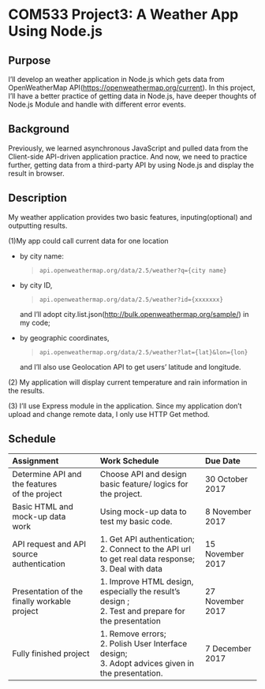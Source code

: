 # COM533 Project3: A Weather App Using Node.js
## Purpose
I’ll develop an weather application in Node.js which gets data from OpenWeatherMap API(https://openweathermap.org/current). In this project, I’ll have a better practice of getting data in Node.js, have deeper thoughts of Node.js Module and handle with different error events.
## Background
Previously, we learned asynchronous JavaScript and pulled data from the Client-side API-driven application practice. And now, we need to practice further, getting data from a third-party API by using Node.js and display the result in browser.
## Description
My weather application provides two basic features, inputing(optional) and outputting results.

(1)My app could call current data for one location
- by city name:
  > `api.openweathermap.org/data/2.5/weather?q={city name}`
- by city ID,
  > `api.openweathermap.org/data/2.5/weather?id={xxxxxxx}`
  
  and I’ll adopt city.list.json(http://bulk.openweathermap.org/sample/) in my code;
- by geographic coordinates,
  > `api.openweathermap.org/data/2.5/weather?lat={lat}&lon={lon}`
  
  and I’ll also use Geolocation API to get users’ latitude and longitude.

(2) My application will display current temperature and rain information in the results.

(3) I’ll use Express module in the application. Since my application don’t upload and change remote data, I only use HTTP Get method.

## Schedule
| Assignment    | Work Schedule | Due Date  |
| :----------- |:--------------| :-----------|
| Determine API and the features<br> of the project | Choose API and design basic feature/ logics for the project. |30 October 2017 |
| Basic HTML and mock-up data<br> work      | Using mock-up data to test my basic code.      |   8 November 2017|
| API request and API source authentication | 1. Get API authentication; <br>2. Connect to the API url to get real data response; <br>3. Deal with data      |   15 November 2017 |
| Presentation of the finally workable project | 1. Improve HTML design, especially the result’s design ; <br>2. Test and prepare for the presentation      |   27 November 2017 |
| Fully finished project | 1. Remove errors; <br>2. Polish User Interface design; <br>3. Adopt advices given in the presentation.      |   7 December 2017 |


